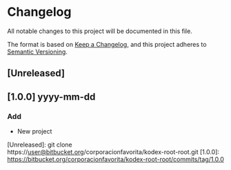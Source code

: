 # Changelog
All notable changes to this project will be documented in this file.

The format is based on [Keep a Changelog](https://keepachangelog.com/es-ES/1.0.0/),
and this project adheres to [Semantic Versioning](https://semver.org/spec/v2.0.0.html).

## [Unreleased]

## [1.0.0] yyyy-mm-dd
### Add
* New project

[Unreleased]: git clone https://user@bitbucket.org/corporacionfavorita/kodex-root-root.git
[1.0.0]: https://bitbucket.org/corporacionfavorita/kodex-root-root/commits/tag/1.0.0
